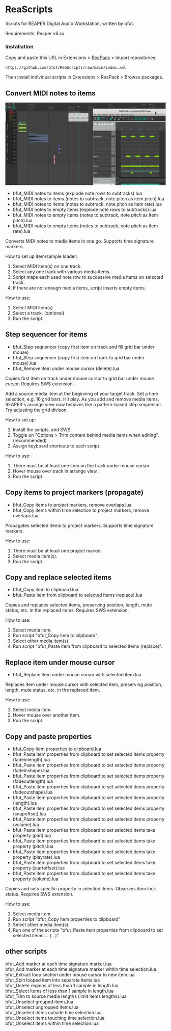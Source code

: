 # ReaScripts
Scripts for REAPER Digital Audio Workstation, written by bfut.

Requirements: Reaper v6.xx


### Installation
Copy and paste this URL in Extensions > [ReaPack](https://github.com/cfillion/reapack) > Import repositories:

```
https://github.com/bfut/ReaScripts/raw/main/index.xml
```
Then install individual scripts in Extensions > ReaPack > Browse packages.


## Convert MIDI notes to items
![MIDI notes to items time](assets/bfut_MIDI-Notes-to-items_timesignature.gif)
* bfut_MIDI notes to items (explode note rows to subtracks).lua
* bfut_MIDI notes to items (notes to subtrack, note pitch as item pitch).lua
* bfut_MIDI notes to items (notes to subtrack, note pitch as item rate).lua
* bfut_MIDI notes to empty items (explode note rows to subtracks).lua
* bfut_MIDI notes to empty items (notes to subtrack, note pitch as item pitch).lua
* bfut_MIDI notes to empty items (notes to subtrack, note pitch as item rate).lua

Converts MIDI notes to media items in one go. Supports time signature markers.

How to set up item/sample loader:
  1. Select MIDI item(s) on one track.
  2. Select any one track with various media items.
  3. Script maps each used note row to successive media items on selected track.
  4. If there are not enough media items, script inserts empty items.

How to use:
  1. Select MIDI item(s).
  1. Select a track. (optional)
  1. Run the script.


## Step sequencer for items
* bfut_Step sequencer (copy first item on track and fill grid bar under mouse)
* bfut_Step sequencer (copy first item on track to grid bar under mouse).lua
* bfut_Remove item under mouse cursor (delete).lua

Copies first item on track under mouse cursor to grid bar under mouse cursor. Requires SWS extension.

Add a source media item at the beginning of your target track. Set a time selection, e.g. 16 grid bars. Hit play. As you add and remove media items, REAPER's arrange view now behaves like a pattern-based step sequencer. Try adjusting the grid divison.

How to set up:
  1. Install the scripts, and SWS.
  2. Toggle on "Options > Trim content behind media items when editing". (recommended)
  3. Assign keyboard shortcuts to each script.

How to use:
  1. There must be at least one item on the track under mouse cursor.
  2. Hover mouse over track in arrange view.
  3. Run the script.


## Copy items to project markers (propagate)
* bfut_Copy items to project markers, remove overlaps.lua
* bfut_Copy items within time selection to project markers, remove overlaps.lua

Propagates selected items to project markers. Supports time signature markers.

How to use:
  1. There must be at least one project marker.
  1. Select media item(s).
  1. Run the script.


## Copy and replace selected items
* bfut_Copy item to clipboard.lua
* bfut_Paste item from clipboard to selected items (replace).lua

Copies and replaces selected items, preserving position, length, mute status, etc. in the replaced items. Requires SWS extension.

How to use:
  1. Select media item.
  1. Run script "bfut_Copy item to clipboard".
  1. Select other media item(s).
  1. Run script "bfut_Paste item from clipboard to selected items (replace)".


## Replace item under mouse cursor
* bfut_Replace item under mouse cursor with selected item.lua

Replaces item under mouse cursor with selected item, preserving position, length, mute status, etc. in the replaced item.

How to use:
  1. Select media item.
  1. Hover mouse over another item.
  1. Run the script.


## Copy and paste properties
* bfut_Copy item properties to clipboard.lua
* bfut_Paste item properties from clipboard to set selected items property (fadeinlength).lua
* bfut_Paste item properties from clipboard to set selected items property (fadeinshape).lua
* bfut_Paste item properties from clipboard to set selected items property (fadeoutlength).lua
* bfut_Paste item properties from clipboard to set selected items property (fadeoutshape).lua
* bfut_Paste item properties from clipboard to set selected items property (length).lua
* bfut_Paste item properties from clipboard to set selected items property (snapoffset).lua
* bfut_Paste item properties from clipboard to set selected items property (volume).lua
* bfut_Paste item properties from clipboard to set selected items take property (pan).lua
* bfut_Paste item properties from clipboard to set selected items take property (pitch).lua
* bfut_Paste item properties from clipboard to set selected items take property (playrate).lua
* bfut_Paste item properties from clipboard to set selected items take property (startoffset).lua
* bfut_Paste item properties from clipboard to set selected items take property (volume).lua

Copies and sets specific property in selected items. Observes item lock status. Requires SWS extension.

How to use:
  1. Select media item.
  1. Run script "bfut_Copy item properties to clipboard"
  1. Select other media item(s).
  1. Run one of the scripts "bfut_Paste item properties from clipboard to set selected items ... (...)"


## other scripts
bfut_Add marker at each time signature marker.lua  
bfut_Add marker at each time signature marker within time selection.lua  
bfut_Extract loop section under mouse cursor to new item.lua  
bfut_Split looped item into separate items.lua  
bfut_Delete regions of less than 1 sample in length.lua  
bfut_Select items of less than 1 sample in length.lua  
bfut_Trim to source media lengths (limit items lengths).lua  
bfut_Unselect grouped items.lua  
bfut_Unselect ungrouped items.lua  
bfut_Unselect items outside time selection.lua  
bfut_Unselect items touching time selection.lua  
bfut_Unselect items within time selection.lua
